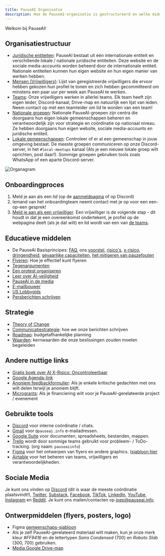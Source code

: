 ```yaml
---
title: PauseAI Organisatie
description: Hoe de PauseAI-organisatie is gestructureerd en welke middelen beschikbaar zijn voor leden.
---
```


Welkom bij PauseAI!

## Organisatiestructuur

- [Juridische entiteiten](/legal): PauseAI bestaat uit één internationale entiteit en verschillende lokale / nationale juridische entiteiten. Deze website en de sociale media-accounts worden beheerd door de internationale entiteit. Nationale entiteiten kunnen hun eigen website en hun eigen manier van werken hebben.
- [Mensen (Vrijwilligers)](/people): Lijst van geregistreerde vrijwilligers die ervoor hebben gekozen hun profiel te tonen en zich hebben gecommitteerd om minstens een paar uur per week aan PauseAI te werken.
- [Teams](/teams): Onze vrijwilligers werken in allerlei teams. Elk team heeft zijn eigen leider, Discord-kanaal, Drive-map en natuurlijk een lijst van leden. Neem contact op met een teamleider om lid te worden van een team!
- [Nationale groepen](/national-groups): Nationale PauseAI-groepen zijn centra die doorgaans hun eigen lokale gemeenschappen beheren en verantwoordelijk zijn voor strategie en coördinatie op nationaal niveau. Ze hebben doorgaans hun eigen website, sociale media-accounts en juridische entiteit.
- [Lokale gemeenschappen](/communities): Controleer of er al een gemeenschap in jouw omgeving bestaat. De meeste groepen communiceren op onze Discord-server, in het `#local-meetups` kanaal (Als je een nieuwe lokale groep wilt oprichten, post daar!). Sommige groepen gebruiken tools zoals WhatsApp of een aparte Discord-server.

![Organagram](/org.png)

## Onboardingproces

1. Meld je aan als een _lid_ (op de [aanmeldpagina](/join) of op Discord)
1. Iemand van het onboardingteam neemt contact met je op voor een een-op-een gesprek!
1. [Meld je aan als een _vrijwilliger_](https://airtable.com/appWPTGqZmUcs3NWu/pag7ztLh27Omj5s2n/form). Een vrijwilliger is de volgende stap - dit houdt in dat je een overeenkomst ondertekent, je profiel op de webpagina deelt (als je dat wilt) en lid wordt van een van [de teams](/teams).

## Educatieve middelen

- De PauseAI Basisprincipes: [FAQ](/faq), ons [voorstel](/proposal), [risico's](/risks), [x-risico](/xrisk), [dringendheid](/urgency), [gevaarlijke capaciteiten](/dangerous-capabilities), [het mitigeren van pauzefouten](/mitigating-pause-failures)
- [Flyeren](/flyering): Hoe je effectief kunt flyeren
- [Tegenargumenten](/counterarguments)
- [Een protest organiseren](/organizing-a-protest)
- [Leer over AI-veiligheid](/learn)
- [PauseAI in de media](/press)
- [E-mailbouwer](/email-builder)
- [US Lobbygids](/us-lobby-guide)
- [Persberichten schrijven](/writing-press-releases)

## Strategie

- [Theory of Change](/theory-of-change)
- [Communicatiestrategie](/communication-strategy): hoe we onze berichten schrijven
- [Roadmap](/roadmap): budgetafhankelijke planning
- [Waarden](/values): kernwaarden die onze beslissingen zouden moeten begeleiden

## Andere nuttige links

- [Gratis boek over AI X-Risico: Oncontroleerbaar](https://impactbooks.store/cart/47288196366640:1?discount=UNCON-P3SFRS)
- [Google Agenda-link](https://calendar.google.com/calendar/u/0?cid=Y19mNWE4YWYyMDZlNjM1ODc2NjVjNmU4MzAzOTgzZmVmYWYzYTBjNjE0NGRiMGFhNDljOTcwZWZhNTEwYTNkODY3QGdyb3VwLmNhbGVuZGFyLmdvb2dsZS5jb20)
- [Anoniem feedbackformulier](https://airtable.com/appWPTGqZmUcs3NWu/pagIvo9Sv6IDHaolu/form): Als je enkele kritische gedachten met ons wilt delen terwijl je anoniem blijft.
- [Microgrants](/microgrants): Als je financiering wilt voor je PauseAI-gerelateerde project / evenement

## Gebruikte tools

- [Discord](https://discord.gg/2XXWXvErfA) voor interne coördinatie / chats.
- [Gmail](https://gmail.com) voor `@pauseai.info` e-mailadressen.
- [Google Suite](https://workspace.google.com/) voor documenten, spreadsheets, bestanden, mappen.
- [Trello](https://trello.com/) wordt door sommige teams gebruikt voor probleem- / ToDo-tracking. (org naam: `pauseaiinfo`)
- [Figma](https://figma.com) voor het ontwerpen van flyers en andere graphics. ([sjabloon hier](https://www.figma.com/community/file/1233064002969152026/pauseai-design-and-protest-materials-logo-flyer-posters)
- [Airtable](https://airtable.com/) voor het beheren van teams, vrijwilligers en verantwoordelijkheden.

## Sociale Media

Je kunt ons vinden op [Discord](https://discord.gg/2XXWXvErfA) (dit is waar de meeste coördinatie plaatsvindt!), [Twitter](https://twitter.com/PauseAI), [Substack](https://substack.com/@pauseai), [Facebook](https://www.facebook.com/PauseAI), [TikTok](https://www.tiktok.com/@pauseai), [LinkedIn](https://www.linkedin.com/uas/login?session_redirect=/company/97035448/), [YouTube](https://www.youtube.com/@PauseAI), [Instagram](https://www.instagram.com/pause_ai) en [Reddit](https://www.reddit.com/r/PauseAI/).
Je kunt ons mailen/contacten op [joep@pauseai.info](mailto:joep@pauseai.info).

## Ontwerpmiddelen (flyers, posters, logo)

- Figma [gemeenschaps-sjabloon](https://www.figma.com/community/file/1233064002969152026/pauseai-design-and-protest-materials-logo-flyer-posters)
- Als je zelf PauseAI-gerelateerd materiaal wilt maken, kun je onze merk kleur _#FF9416_ en de lettertypen _Saira Condensed_ (700) en _Roboto Slab_ (300, 700) gebruiken.
- [Media Google Drive-map](https://drive.google.com/drive/folders/1bQ_MZ8giK-Mee4ABkO0BgcFInaXruNpa?usp=sharing)
